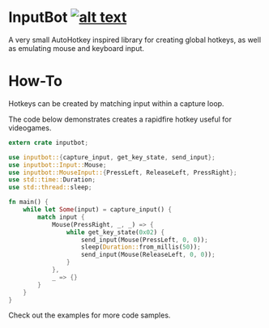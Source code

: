 # InputBot [![alt text](https://docs.rs/InputBot/badge.svg)](https://docs.rs/InputBot)
A very small AutoHotkey inspired library for creating global hotkeys, as well as emulating mouse and keyboard input.

# How-To
Hotkeys can be created by matching input within a capture loop.

The code below demonstrates creates a rapidfire hotkey useful for videogames.

```Rust
extern crate inputbot;

use inputbot::{capture_input, get_key_state, send_input};
use inputbot::Input::Mouse;
use inputbot::MouseInput::{PressLeft, ReleaseLeft, PressRight};
use std::time::Duration;
use std::thread::sleep;

fn main() {
    while let Some(input) = capture_input() {
        match input {
            Mouse(PressRight, _, _) => {
                while get_key_state(0x02) {
                    send_input(Mouse(PressLeft, 0, 0));
                    sleep(Duration::from_millis(50));
                    send_input(Mouse(ReleaseLeft, 0, 0));
                }
            },
            _ => {}
        }
    }
}
```

Check out the examples for more code samples.